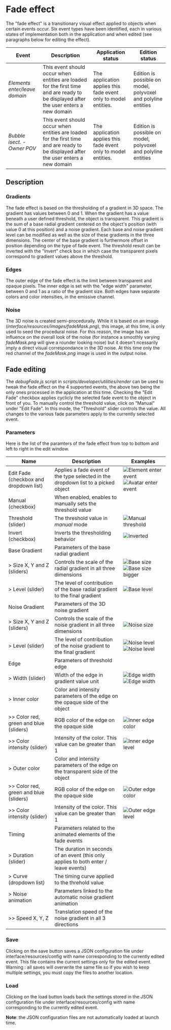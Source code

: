 # Fade effect

The "fade effect" is a transitionary visual effect applied to objects when certain events occur. Six event types have been identified, each in various states of implementation both in the application and when edited (see paragraphs below for editing the effect).

| Event | Description | Application status | Edition status |
|-----  |-----        |-----               |-----           |
| *Elements enter/leave domain* | This event should occur when entities are loaded for the first time and are ready to be displayed after the user enters a new domain | The application applies this fade event only to model entities. | Edition is possible on model, polyvoxel and polyline entities |
| *Bubble isect. - Owner POV* | This event should occur when entities are loaded for the first time and are ready to be displayed after the user enters a new domain | The application applies this fade event only to model entities. | Edition is possible on model, polyvoxel and polyline entities |


## Description

### Gradients
The fade effect is based on the thresholding of a gradient in 3D space. The gradient has values between 0 and 1. When the gradient has a value beneath a user defined threshold, the object is transparent. This gradient is the sum of a base radial gradient centered on the object's position (with value 0 at this position) and a noise gradient. Each base and noise gradient level can be modified as well as the size of these gradients in the three dimensions. The center of the base gradient is furthermore offset in position depending on the type of fade event.
The threshold result can be inverted with the "Invert" check box in which case the transparent pixels correspond to gradient values above the threshold.

### Edges
The outer edge of the fade effect is the limit between transparent and opaque pixels. The inner edge is set with the "edge width" parameter, between 0 and 1 as a ratio of the gradient size. Both edges have separate colors and color intensities, in the emissive channel.

### Noise
The 3D noise is created semi-procedurally. While it is based on an image (*interface/resources/images/fadeMask.png*), this image, at this time, is only used to seed the procedural noise. For this reason, the image has an influence on the overall look of the noise (for instance a smoothly varying *fadeMask.png* will give a rounder looking noise) but it doesn't ncessarily imply a direct visual correspondance in the 3D noise. At this time only the red channel of the *fadeMask.png* image is used in the output noise.

## Fade editing
The *debugFade.js* script in *scripts/developer/utilities/render* can be used to tweak the fade effect on the 4 supported events, the above two being the only ones processed in the application at this time. Checking the "Edit Fade" checkbox applies cyclicly the selected fade event to the object in front of you. To manually control the threshold value, click on "Manual" under "Edit Fade". In this mode, the "Threshold" slider controls the value.
All changes to the various fade parameters apply to the currently selected event.

### Parameters
Here is the list of the paramters of the fade effect from top to bottom and left to right in the edit window.

| Name                                   | Description                                                                       | Examples |
|----------                              |--------                                                                           |-------   |
| Edit Fade (checkbox and dropdown list) | Applies a fade event of the type selected in the dropdown list to a picked object | ![Element enter event](/fade/Fade-EditOn.jpg "Element enter/leave event applied")![Avatar enter event](/fade/Fade-EditAvatar.jpg "Avatar enter/leave event applied") |
| Manual (checkbox)                      | When enabled, enables to manually sets the threshold value                        |           |
| Threshold (slider)                     | The threshold value in *manual* mode                                              | ![Manual threshold](/fade/Fade-Manual50.jpg "Manual threshold at 50%")         |
| Invert (checkbox)                      | Inverts the thresholding behavior                                                 | ![Inverted](/fade/Fade-Inverted.jpg "Manual threshold at 50% with invert enabled")         |
| Base Gradient                          | Parameters of the base radial gradient                                            |          |
| > Size X, Y and Z (sliders)            | Controls the scale of the radial gradient in all three dimensions                 | ![Base size](/fade/Fade-BaseSize.jpg "Base gradient size stretched in Y & Z with a small X size") ![Base size bigger](/fade/Fade-Bigger.jpg "Base gradient size stretched in Y & Z and with a medium X size")         |
| > Level (slider)                       | The level of contribution of the base radial gradient to the final gradient       | ![Base level](/fade/FadeBiggerNoiser.jpg "Base gradient at half level, making the noise stand out more")         |
| Noise Gradient                         | Parameters of the 3D noise gradient                                               |          |
| > Size X, Y and Z (sliders)            | Controls the scale of the noise gradient in all three dimensions                  | ![Noise size](/fade/Fade-NoiseSize.jpg "Noise with different size values in X,Y and Z")         |
| > Level (slider)                       | The level of contribution of the noise gradient to the final gradient             | ![Noise level](/fade/Fade-NoNoise.jpg "Noise level at 0 makes a for clear noiseless clip if the base level is at 1") ![Noise level](/fade/Fade-BaseAndNoise.jpg "Noise level at full 1 value adds noise to the clip edge")        |
| Edge                                   | Parameters of threshold edge                                                      |          |
| > Width (slider)                       | Width of the edge in gradient value unit                                          | ![Edge width](/fade/Fade-SmallEdgeWidth.jpg "Very small edge width") ![Edge width](/fade/Fade-MedEdgeWidth.jpg "Medium edge width")         |
| > Inner color                          | Color and intensity parameters of the edge on the opaque side of the object       |           |
| >> Color red, green and blue (sliders) | RGB color of the edge on the opaque side                                          | ![Inner edge color](/fade/Fade-InnerRed.jpg "Setting the edge inner color to pure red")        |
| >> Color intensity (slider)            | Intensity of the color. This value can be greater than 1                          | ![Inner edge level](/fade/Fade-Inner0.jpg "Setting the edge inner level to 0")          |
| > Outer color                          | Color and intensity parameters of the edge on the transparent side of the object  |          |
| >> Color red, green and blue (sliders) | RGB color of the edge on the opaque side                                          | ![Outer edge color](/fade/Fade-OuterYellow.jpg "Setting the edge outer color to pure yellow")        |
| >> Color intensity (slider)            | Intensity of the color. This value can be greater than 1                          | ![Outer edge level](/fade/Fade-Outer0.jpg "Setting the edge outer level to 0")          |
| Timing                                 | Parameters related to the animated elements of the fade events                    |          |
| > Duration (slider)                    | The duration in seconds of an event (this only applies to both enter / leave events)                                          |          |
| > Curve (dropdown list)                | The timing curve applied to the threhold value                                    |          |
| > Noise animation                      | Parameters linked to the automatic noise gradient animation                       |          |
| >> Speed X, Y, Z                       | Translation speed of the noise gradient in all 3 directions                       |          |

### Save
Clicking on the save button saves a JSON configuration file under interface/resources/config with name corresponding to the currently edited event. This file contains the current settings only for the edited event.
Warning : all saves will overwrite the same file so if you wish to keep multiple settings, you must copy the files to another location.
### Load
Clicking on the load button loads back the settings stored in the JSON configuration file under interface/resources/config with name corresponding to the currently edited event.

**Note**: the JSON configuration files are not automatically loaded at launch time.
